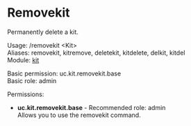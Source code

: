 Removekit
====
Permanently delete a kit.

Usage: /removekit \<Kit\><br>
Aliases: removekit, kitremove, deletekit, kitdelete, delkit, kitdel<br>
Module: [kit](../modules/kit.md)<br>

Basic permission: uc.kit.removekit.base<br>
Basic role: admin<br>

Permissions: <br>
* **uc.kit.removekit.base** - Recommended role: admin<br>Allows you to use the removekit command.
